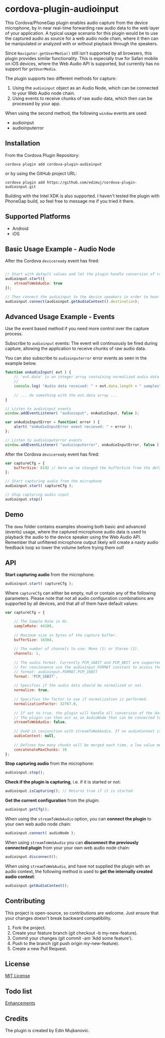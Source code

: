 # cordova-plugin-audioinput

This Cordova/PhoneGap plugin enables audio capture from the device microphone, by in near real-time forwarding raw audio data to the web layer of your application.
A typical usage scenario for this plugin would be to use the captured audio as source for a web audio node chain, where it then can be manipulated or analyzed with or without playback through the speakers.

Since `Navigator.getUserMedia()` still isn't supported by all browsers, this plugin provides similar functionality.
This is especially true for Safari mobile on iOS devices, where the Web Audio API is supported, but currently has no support for `getUserMedia`.

The plugin supports two different methods for capture:

1. Using the `audioinput` object as an Audio Node, which can be connected to your Web Audio node chain.
2. Using events to receive chunks of raw audio data, which then can be processed by your app.

When using the second method, the following `window` events are used:

* audioinput
* audioinputerror

## Installation
From the Cordova Plugin Repository:

```
cordova plugin add cordova-plugin-audioinput
```

or by using the GitHub project URL:

```
cordova plugin add https://github.com/edimuj/cordova-plugin-audioinput.git
```

Building with the Intel XDK is also supported. I haven't tested the plugin with PhoneGap build, so feel free to message me if you tried it there.

## Supported Platforms
* Android
* iOS

## Basic Usage Example - Audio Node
After the Cordova `deviceready` event has fired:

```javascript

// Start with default values and let the plugin handle conversion of raw data to web audio and therefore will not send any events.
audioinput.start({
    streamToWebAudio: true
});

// Then connect the audioinput to the device speakers in order to hear the captured sound. If an audio context is not provided, the plugin will create one for you.
audioinput.connect(audioinput.getAudioContext().destination);

```

## Advanced Usage Example - Events
Use the event based method if you need more control over the capture process.

Subscribe to `audioinput` events: The event will continuously be fired during capture, allowing the application to receive chunks of raw audio data.

You can also subscribe to `audioinputerror` error events as seen in the example below.

```javascript
function onAudioInput( evt ) {
    // 'evt.data' is an integer array containing normalized audio data
    //   
    console.log( "Audio data received: " + evt.data.length + " samples" );
    
    // ... do something with the evt.data array ...
}

// Listen to audioinput events
window.addEventListener( "audioinput", onAudioInput, false );

var onAudioInputError = function( error ) {
    alert( "onAudioInputError event recieved: " + error );
};

// Listen to audioinputerror events
window.addEventListener( "audioinputerror", onAudioInputError, false );

```

After the Cordova `deviceready` event has fired:

```javascript
var captureCfg = {
    bufferSize: 8192 // Here we've changed the bufferSize from the default to 8192 bytes
};

// Start capturing audio from the microphone
audioinput.start( captureCfg );

// Stop capturing audio input
audioinput.stop()
```

## Demo
The `demo` folder contains examples showing both basic and advanced (events) usage, where the captured microphone audio data is used to playback the audio to the device speaker using the Web Audio API.
Remember that unfiltered microphone output likely will create a nasty audio feedback loop so lower the volume before trying them out!

## API
**Start capturing audio** from the microphone:

```javascript
audioinput.start( captureCfg );
```

Where `captureCfg` can either be empty, null or contain any of the following parameters. 
Please note that not all audio configuration combinations are supported by all devices, and that all of them have default values:

```javascript
var captureCfg = {

    // The Sample Rate in Hz.
    sampleRate: 44100,
    
    // Maximum size in bytes of the capture buffer.
    bufferSize: 16384,
    
    // The number of channels to use: Mono (1) or Stereo (2).
    channels: 1,
    
    // The audio format. Currently PCM_16BIT and PCM_8BIT are supported.
    // For convienence use the audioinput.FORMAT constant to access the possible formats that the plugin supports. For example:
    // format: audioinput.FORMAT.PCM_16BIT
    format: 'PCM_16BIT',
    
    // Specifies if the audio data should be normalized or not.
    normalize: true,
    
    // Specifies the factor to use if normalization is performed.
    normalizationFactor: 32767.0,
    
    // If set to true, the plugin will handle all conversion of the data to web audio.
    // The plugin can then act as an AudioNode that can be connected to your web audio node chain.
    streamToWebAudio: false,
    
    // Used in conjunction with streamToWebAudio. If no audioContext is given, one (prefixed) will be created by the plugin.
    audioContext: null,
    
    // Defines how many chunks will be merged each time, a low value means lower latency but requires more CPU resources.
    concatenateMaxChunks: 10
};
```

**Stop capturing audio** from the microphone:

```javascript
audioinput.stop();
```

**Check if the plugin is capturing**, i.e. if it is started or not:

```javascript
audioinput.isCapturing(); // Returns true if it is started
```

**Get the current configuration** from the plugin:

```javascript
audioinput.getCfg();
```

When using the `streamToWebAudio` option, you can **connect the plugin** to your own web audio node chain:

```javascript
audioinput.connect( audioNode );
```

When using `streamToWebAudio` you can **disconnect the previously connected plugin** from your your own web audio node chain:

```javascript
audioinput.disconnect();
```

When using `streamToWebAudio`, and have not supplied the plugin with an audio context, the following method is used to **get the internally created audio context**:

```javascript
audioinput.getAudioContext();
```

## Contributing
This project is open-source, so contributions are welcome. Just ensure that your changes doesn't break backward compatibility.

1. Fork the project.
2. Create your feature branch (git checkout -b my-new-feature).
3. Commit your changes (git commit -am 'Add some feature').
4. Push to the branch (git push origin my-new-feature).
5. Create a new Pull Request.

## License
[MIT License](https://github.com/edimuj/cordova-plugin-audioinput/blob/master/LICENSE)

## Todo list
[Enhancements](https://github.com/edimuj/cordova-plugin-audioinput/labels/enhancement)

## Credits
The plugin is created by Edin Mujkanovic.
